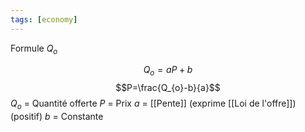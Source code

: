 ```yaml
---
tags: [economy] 
---
```


Formule $Q_o$

$$Q_o=aP+b$$
$$P=\frac{Q_{o}-b}{a}$$
$Q_o$ = Quantité offerte 
$P$ = Prix
$a$ = [[Pente]] (exprime [[Loi de l'offre]]) (positif)
$b$ = Constante